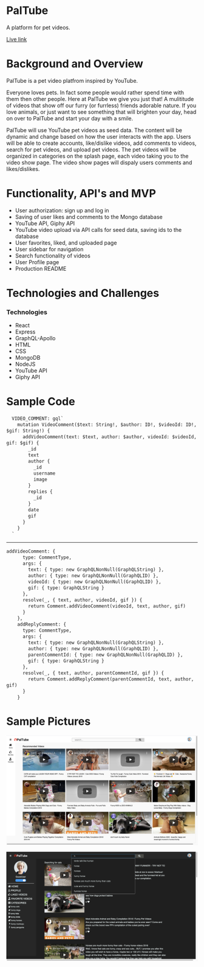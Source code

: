 # PalTube
A platform for pet videos.

[Live link](https://limitless-ocean-39156.herokuapp.com/#/)



# Background and Overview

PalTube is a pet video platfrom inspired by YouTube.

Everyone loves pets. In fact some people would rather spend time with them then other people. Here at PalTube we give you just that! A mulititude of videos that show off our furry (or furrless) friends adorable nature. If you love animals, or just want to see something that will brighten your day, head on over to PalTube and start your day with a smile. 

PalTube will use YouTube pet videos as seed data. The content will be dynamic and change based on how the user interacts with the app. Users will be able to create accounts, like/dislike videos, add comments to videos, search for pet videos, and upload pet videos. The pet videos will be organized in categories on the splash page, each video taking you to the video show page. The video show pages will dispaly users comments and likes/dislikes.

# Functionality, API's and MVP
 * User authorization: sign up and log in
 * Saving of user likes and comments to the Mongo database
 * YouTube API, Giphy API
 * YouTube video upload via API calls for seed data, saving ids to the database
 * User favorites, liked, and uploaded page
 * User sidebar for navigation
 * Search functionality of videos
 * User Profile page
 * Production README


# Technologies and Challenges

### Technologies
* React
* Express
* GraphQL-Apollo
* HTML
* CSS
* MongoDB
* NodeJS
* YouTube API
* Giphy API

# Sample Code



```
  VIDEO_COMMENT: gql`
    mutation VideoComment($text: String!, $author: ID!, $videoId: ID!, $gif: String!) {
      addVideoComment(text: $text, author: $author, videoId: $videoId, gif: $gif) {
        _id
        text
        author {
          _id
          username
          image
        }
        replies {
          _id  
        }
        date
        gif
      }
    }
  `
```
-------------
```
addVideoComment: {
      type: CommentType,
      args: {
        text: { type: new GraphQLNonNull(GraphQLString) },
        author: { type: new GraphQLNonNull(GraphQLID) },
        videoId: { type: new GraphQLNonNull(GraphQLID) },
        gif: { type: GraphQLString }
      },
      resolve(_, { text, author, videoId, gif }) {
        return Comment.addVideoComment(videoId, text, author, gif)
      }
    },
    addReplyComment: {
      type: CommentType,
      args: {
        text: { type: new GraphQLNonNull(GraphQLString) },
        author: { type: new GraphQLNonNull(GraphQLID) },
        parentCommentId: { type: new GraphQLNonNull(GraphQLID) },
        gif: { type: GraphQLString }
      },
      resolve(_, { text, author, parentCommentId, gif }) {
        return Comment.addReplyComment(parentCommentId, text, author, gif)
      }
    }
```


# Sample Pictures

![GitHub Logo](/client/public/stylesheets/images/paltube-main.png)

![GitHub Logo](/client/public/stylesheets/images/Paltube-search.png)
